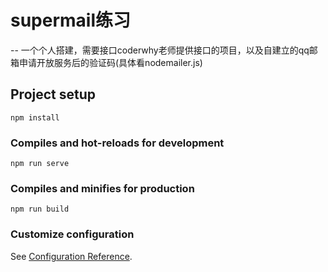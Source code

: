 # supermail练习
-- 一个个人搭建，需要接口coderwhy老师提供接口的项目，以及自建立的qq邮箱申请开放服务后的验证码(具体看nodemailer.js)

## Project setup
```
npm install
```

### Compiles and hot-reloads for development
```
npm run serve
```

### Compiles and minifies for production
```
npm run build
```

### Customize configuration
See [Configuration Reference](https://cli.vuejs.org/config/).
